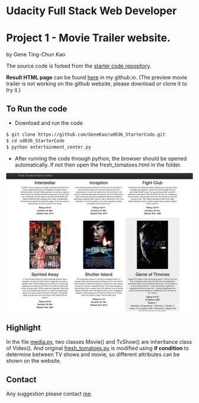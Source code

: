 # Udacity Full Stack Web Developer
# Project 1 - Movie Trailer website.

by Gene Ting-Chun Kao

The source code is forked from the [starter code repository](https://github.com/udacity/ud036_StarterCode).

**Result HTML page** can be found [here](https://genekao.github.io/ud036_StarterCode/) in my github.io.
(The preview movie trailer is not working on the github website, please download or clone it to try it.)

## To Run the code

- Download and run the code
```sh
$ git clone https://github.com/GeneKao/ud036_StarterCode.git
$ cd ud036_StarterCode
$ python entertainment_center.py
```
- After running the code through python, the browser should be opened automatically. If not then open the fresh_tomatoes.html in the folder.

![image](/image/movie_and_tv.png)

## Highlight
In the file [media.py](https://github.com/GeneKao/ud036_StarterCode/blob/master/media.py), two classes Movie() and TvShow() are inheritance class of Video(). And original [fresh_tomatoes.py](https://github.com/GeneKao/ud036_StarterCode/blob/master/fresh_tomatoes.py) is modified using **if condition** to determine between TV shows and movie, so different attributes can be shown on the website.

## Contact
Any suggestion please contact [me](https://github.com/GeneKao).
